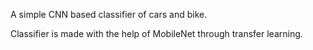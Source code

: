 A simple CNN based classifier of cars and bike.

Classifier is made with the help of MobileNet through transfer learning. 
